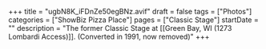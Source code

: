+++
title = "ugbN8K_iFDnZe50egBNz.avif"
draft = false
tags = ["Photos"]
categories = ["ShowBiz Pizza Place"]
pages = ["Classic Stage"]
startDate = ""
description = "The former Classic Stage at [[Green Bay, WI (1273 Lombardi Access)]]. (Converted in 1991, now removed)"
+++
